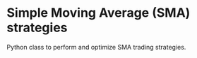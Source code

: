 # Simple Moving Average (SMA) strategies
Python class to perform and optimize SMA trading strategies.
